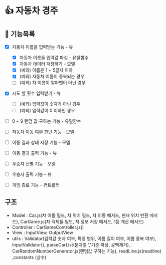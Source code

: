 # 👍 자동차 경주

## 🐾 기능목록

- [x] 자동차 이름을 입력받는 기능 - 뷰
  - [x] 자동차 이름들 입력값 파싱 - 유틸함수
  - [x] 자동차 데이터 저장하기 - 모델 
  - [x] (예외) 이름은 1 ~ 5글자 이하
  - [x] (예외) 자동차 이름이 중복되는 경우
  - [ ] (예외) 차 이름이 알파벳이 아닌 경우

- [x] 시도 할 횟수 입력받기 - 뷰
  - [ ] (예외) 입력값이 숫자가 아닌 경우
  - [ ] (예외) 입력값이 0 이하인 경우

- [ ] 0 ~ 9 랜덤 값 구하는 기능 - 유틸함수

- [ ] 자동차 이동 여부 판단 기능 - 모델

- [ ] 이동 결과 상태 저장 기능 - 모델

- [ ] 이동 결과 출력 기능 - 뷰

- [ ] 우승자 선별 기능 - 모델

- [ ] 우승자 출력 기능 - 뷰

- [ ] 게임 종료 기능 - 컨트롤러

## 구조

- Model : Car.js(차 이름 필드, 차 위치 필드, 차 이동 메서드, 현재 위치 반환 메서드), CarGame.js(차 객체들 필드, 차 정보 저장 메서드, 1등 계산 메서드)
- Controller : CarGameController.js()
- View : InputView, OutputView
- utils : Validator(입력값 숫자 여부, 특정 범위, 이름 길이 여부, 이름 중복 여부), InputValidator(), parseCarList(문자열 ','기준 파싱, 공백제거), CarRandomNumberGenerator.js(랜덤값 구하는 기능), readLine.js(readline) ,constants (상수)
